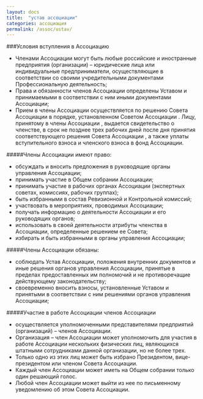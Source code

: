 ```yaml
---
layout: docs
title:  "устав ассоциации"
categories: ассоциация
permalink: /assoc/ustav/
---
```


###Условия вступления в Ассоциацию  
 
 

* Членами Ассоциации могут быть любые российские и иностранные предприятия (организации) – юридические лица или индивидуальные предприниматели, осуществляющие в соответствии со своими учредительными документами Профессиональную деятельность;
* Права и обязанности членов Ассоциации определены Уставом и принимаемыми в соответствии с ним иными документами Ассоциации;
* Прием в члены Ассоциации осуществляется по решению Совета Ассоциации в порядке, установленном Советом Ассоциации . Лицу, принятому в члены Ассоциации , выдается свидетельство о членстве, в срок не позднее трех рабочих дней после дня принятия соответствующего решения Совета Ассоциации , а также уплаты вступительного взноса и членского взноса в фонд Ассоциации.

#####Члены Ассоциации имеют право:

* обсуждать и вносить предложения в руководящие органы управления Ассоциации;
* принимать участие в Общем собрании Ассоциации;
* принимать участие в рабочих органах Ассоциации (экспертных советах, комиссиях, рабочих группах);
* быть избранными в состав Ревизионной и Контрольной комиссий;
* участвовать в мероприятиях, проводимых Ассоциации;
* получать информацию о деятельности Ассоциации и его руководящих органов;
* использовать в своей деятельности атрибуты членства в Ассоциации, определенные решением ее Совета;
* избирать и быть избранными в органы управления Ассоциации;

#####Члены Ассоциации обязаны:

* соблюдать Устав Ассоциации, положения внутренних документов и иные решения органов управления Ассоциации, принятые в пределах предоставленных им полномочий и не противоречащие действующему законодательству;
* своевременно вносить взносы, установленные Уставом и принятыми  в соответствии с ним решениями органов управления Ассоциации;

#####Участие в работе Ассоциации членов Ассоциации 

* осуществляется уполномоченными представителями предприятий (организаций) – членов Ассоциации. 
* Организация – член Ассоциации может уполномочить для участия в работе Ассоциации нескольких физических лиц, являющихся штатными сотрудниками данной организации, но не более трех. 
* Только одно из этих лиц может быть избрано Президентом, вице-президентом или членом Совета Ассоциации. 
* Каждый член Ассоциации может иметь на Общем собрании только один решающий голос.
* Любой член Ассоциации может выйти из нее по письменному уведомлению об этом Совета Ассоциации.
